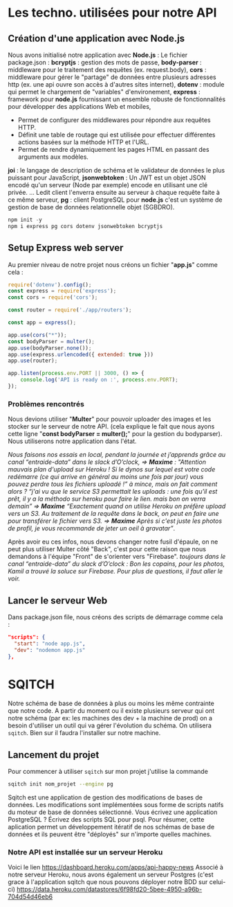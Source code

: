 # Les techno. utilisées pour notre API

## Création d'une application avec Node.js

Nous avons initialisé notre application avec **Node.js** :
Le fichier package.json :
**bcryptjs** : gestion des mots de passe,
**body-parser** : middleware pour le traitement des requêtes (ex. request.body),
**cors** : middleware pour gérer le "partage" de données entre plusieurs adresses http (ex. une api ouvre son accès à d'autres sites internet),
**dotenv** : module qui permet le chargement de "variables" d'environement,
**express** : framework pour **node.js** fournissant un ensemble robuste de fonctionnalités pour développer des applications Web et mobiles,
- Permet de configurer des middlewares pour répondre aux requêtes HTTP.
- Définit une table de routage qui est utilisée pour effectuer différentes actions basées sur la méthode HTTP et l'URL.
- Permet de rendre dynamiquement les pages HTML en passant des arguments aux modèles.

**joi** : le langage de description de schéma et le validateur de données le plus puissant pour JavaScript,
**jsonwebtoken** : Un JWT est un objet JSON encodé qu'un serveur (Node par exemple) encode en utilisant une clé privée. ... Ledit client l'enverra ensuite au serveur à chaque requête faite à ce même serveur,
**pg** : client PostgreSQL pour **node.js** c'est un système de gestion de base de données relationnelle objet (SGBDRO).


``` js
npm init -y
npm i express pg cors dotenv jsonwebtoken bcryptjs 
```

## Setup Express web server

Au premier niveau de notre projet nous créons un fichier "**app.js**" comme cela :

``` js
require('dotenv').config();
const express = require('express');
const cors = require('cors');

const router = require('./app/routers');

const app = express();

app.use(cors("*"));
const bodyParser = multer();
app.use(bodyParser.none());
app.use(express.urlencoded({ extended: true }))
app.use(router);

app.listen(process.env.PORT || 3000, () => {
    console.log('API is ready on :', process.env.PORT);
});
```
### Problèmes rencontrés
Nous devions utiliser "**Multer**" pour pouvoir uploader des images et les stocker sur le serveur de notre API. (cela explique le fait que nous ayons cette ligne "**const bodyParser = multer();**" pour la gestion du bodyparser). Nous utiliserons notre application dans l'état.

*Nous faisons nos essais en local, pendant la journée et j’apprends grâce au canal “entraide-data” dans le slack d’O’clock, => **Maxime** : "Attention mauvais plan d'upload sur Heroku ! Si le dynos sur lequel est votre code redémarre (ce qui arrive en général au moins une fois par jour) vous pouvez perdre tous les fichiers uploadé !”
à mince, mais on fait comment alors ? 
“j'ai vu que le service S3 permettait les uploads : une fois qu'il est prêt, il y a la méthodo sur heroku pour faire le lien. mais bon on verra demain”
=> **Maxime** “Exactement quand on utilise Heroku on préfère upload vers un S3. Au traitement de la requête dans le back, on peut en faire une pour transférer le fichier vers S3.
=> **Maxime** Après si c'est juste les photos de profil, je vous recommande de jeter un oeil à gravatar”*.

Après avoir eu ces infos, nous devons changer notre fusil d'épaule, on ne peut plus utiliser Multer côté "Back", c'est pour cette raison que nous demandons à l'équipe "Front" de s'orienter vers "Firebase".
*toujours dans le canal “entraide-data” du slack d’O’clock : Bon les copains, pour les photos, Kamil a trouvé la soluce sur Firebase. Pour plus de questions, il faut aller le voir.*


## Lancer le serveur Web

Dans package.json file, nous créons des scripts de démarrage comme cela :

```json
"scripts": {
  "start": "node app.js",
  "dev": "nodemon app.js"
},
```
# SQITCH

Notre schéma de base de données à plus ou moins les même contrainte que notre code.
A partir du moment ou il existe plusieurs serveur qui ont notre schéma (par ex: les machines des dev + la machine de prod) on a besoin d'utiliser un outil qui va gérer l'évolution du schéma.
On utilisera `sqitch`.
Bien sur il faudra l'installer sur notre machine.

## Lancement du projet

Pour commencer à utiliser `sqitch` sur mon projet j'utilise la commande
```bash
sqitch init nom_projet --engine pg
```
Sqitch est une application de gestion des modifications de bases de données. Les modifications sont implémentées sous forme de scripts natifs du moteur de base de données sélectionné. Vous écrivez une application PostgreSQL ? Écrivez des scripts SQL pour psql. Pour résumer, cette aplication permet un développement itératif de nos schémas de base de données et ils peuvent être "déployés" sur n'importe quelles machines.

### Notre API est installée sur un serveur Heroku
Voici le lien https://dashboard.heroku.com/apps/api-happy-news
Associé à notre serveur Heroku, nous avons également un serveur Postgres (c'est grace à l'application sqitch que nous pouvons déployer notre BDD sur celui-ci) https://data.heroku.com/datastores/6f98fd20-5bee-4950-a96b-704d54d46eb6